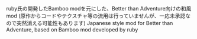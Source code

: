ruby氏の開発したBamboo modを元にした、Better than Adventure向けの和風mod
(原作からコードやテクスチャ等の流用は行っていませんが、一応未承認なので突然消える可能性もあります)
Japanese style mod for Better than Adventure, based on Bamboo mod developed by ruby
